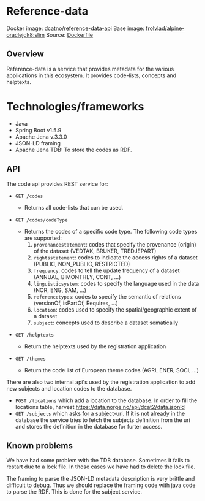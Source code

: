 # Reference-data

Docker image: [dcatno/reference-data-api](https://hub.docker.com/r/dcatno/registration-api/)
Base image: [frolvlad/alpine-oraclejdk8:slim](https://hub.docker.com/r/frolvlad/alpine-oraclejdk8/)
Source: [Dockerfile](https://github.com/Informasjonsforvaltning/fdk/develop/applications/reference-data/src/main/docker/Dockerfile)

##  Overview
Reference-data is a service that provides metadata for the various applications in this ecosystem. It provides code-lists, concepts and helptexts. 

# Technologies/frameworks
* Java
* Spring Boot v1.5.9
* Apache Jena v.3.3.0
* JSON-LD framing
* Apache Jena TDB: To store the codes as RDF.

## API

The code api provides REST service for:

* `GET /codes`
    * Returns all code-lists that can be used.
    
* `GET /codes/codeType`
    * Returns the codes of a specific code type. The following code types are supported:
        1. `provenancestatement`: codes that specify the provenance (origin) of the dataset (VEDTAK, BRUKER, TREDJEPART)
        2. `rightsstatement`: codes to indicate the access rights of a dataset (PUBLIC, NON_PUBLIC, RESTRICTED)
        3. `frequency`: codes to tell the update frequency of a dataset (ANNUAL, BIMONTHLY, CONT, ...)
        3. `linguisticsystem`: codes to specify the language used in the data (NOR, ENG, SAM, ...)
        3. `referencetypes`: codes to specify the semantic of relations (versionOf, isPartOf, Requires, ...)
        1. `location`: codes used to specify the spatial/geographic extent of a dataset
        1. `subject`: concepts used to describe a dataset sematically
        

* `GET /helptexts`
    * Return the helptexts used by the registration application
    
* `GET /themes`
    * Return the code list of European theme codes (AGRI, ENER, SOCI, ...)
    
There are also two internal api's used by the registration application to add new subjects and location codes to the database.

* `POST /locations` which add a location to the database. In order to fill the locations table, harvest https://data.norge.no/api/dcat2/data.jsonld
* `GET /subjects` which asks for a subject-uri. If it is not already in the database the service tries to fetch the subjects definition from the uri and 
stores the definition in the database for furter access.
    
## Known problems

We have had some problem with the TDB database. Sometimes it fails to restart due to a lock file. In those cases we have had to delete the lock file.

The framing to parse the JSON-LD metadata description is very brittle and difficult to debug. Thus we should replace the framing code with java code to parse the RDF. This is done for the subject service.
 
